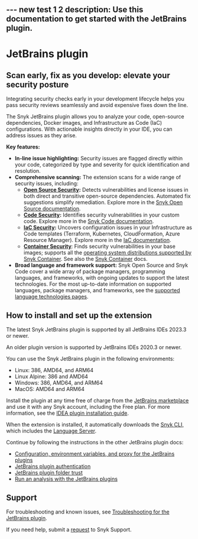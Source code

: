 ---                                                       new test 1 2
description: Use this documentation to get started with the JetBrains plugin.
---

# JetBrains plugin

## **Scan early, fix as you develop: elevate your security posture**

Integrating security checks early in your development lifecycle helps you pass security reviews seamlessly and avoid expensive fixes down the line.

The Snyk JetBrains plugin allows you to analyze your code, open-source dependencies, Docker images, and Infrastructure as Code (IaC) configurations. With actionable insights directly in your IDE, you can address issues as they arise.

**Key features:**

* **In-line issue highlighting:** Security issues are flagged directly within your code, categorized by type and severity for quick identification and resolution.
* **Comprehensive scanning:** The extension scans for a wide range of security issues, including:
  * [**Open Source Security**](https://snyk.io/product/open-source-security-management/)**:** Detects vulnerabilities and license issues in both direct and transitive open-source dependencies. Automated fix suggestions simplify remediation. Explore more in the [Snyk Open Source documentation](https://docs.snyk.io/scan-using-snyk/snyk-open-source).
  * [**Code Security**](https://snyk.io/product/snyk-code/)**:** Identifies security vulnerabilities in your custom code. Explore more in the [Snyk Code documentation](https://docs.snyk.io/scan-using-snyk/snyk-code).
  * [**IaC Security**](https://snyk.io/product/infrastructure-as-code-security/)**:** Uncovers configuration issues in your Infrastructure as Code templates (Terraform, Kubernetes, CloudFormation, Azure Resource Manager). Explore more in the [IaC documentation](https://docs.snyk.io/scan-using-snyk/snyk-iac).
  * [**Container Security**](https://snyk.io/product/container-vulnerability-management/): Finds security vulnerabilities in your base images; supports all the [operating system distributions supported by Snyk Container](https://docs.snyk.io/scan-using-snyk/snyk-container/how-snyk-container-works/operating-system-distributions-supported-by-snyk-container). See also the [Snyk Container](https://docs.snyk.io/scan-using-snyk/snyk-container) docs.
* **Broad language and framework support:** Snyk Open Source and Snyk Code cover a wide array of package managers, programming languages, and frameworks, with ongoing updates to support the latest technologies. For the most up-to-date information on supported languages, package managers, and frameworks, see the [supported language technologies pages](https://docs.snyk.io/supported-languages-package-managers-and-frameworks).

## How to install and set up the extension


The latest Snyk JetBrains plugin is supported by all JetBrains IDEs 2023.3 or newer.

An older plugin version is supported by JetBrains IDEs 2020.3 or newer.


You can use the Snyk JetBrains plugin in the following environments:

* Linux: 386, AMD64, and ARM64
* Linux Alpine: 386 and AMD64
* Windows: 386, AMD64, and ARM64
* MacOS: AMD64 and ARM64

Install the plugin at any time free of charge from the [JetBrains marketplace](https://plugins.jetbrains.com/plugin/10972-snyk-vulnerability-scanner) and use it with any Snyk account, including the Free plan. For more information, see the [IDEA plugin installation guide](https://www.jetbrains.com/help/idea/managing-plugins.html).

When the extension is installed, it automatically downloads the  [Snyk CLI,](https://docs.snyk.io/snyk-cli) which includes the [Language Server](https://docs.snyk.io/scm-ide-and-ci-cd-integrations/snyk-ide-plugins-and-extensions/snyk-language-server).

Continue by following the instructions in the other JetBrains plugin docs:

* [Configuration, environment variables, and proxy for the JetBrains plugins](https://docs.snyk.io/scm-ide-and-ci-cd-integrations/snyk-ide-plugins-and-extensions/jetbrains-plugins/configuration-environment-variables-and-proxy-for-the-jetbrains-plugins)
* [JetBrains plugin authentication](https://docs.snyk.io/scm-ide-and-ci-cd-integrations/snyk-ide-plugins-and-extensions/jetbrains-plugins/authentication-for-the-jetbrains-plugins)
* [JetBrains plugin folder trust](https://docs.snyk.io/scm-ide-and-ci-cd-integrations/snyk-ide-plugins-and-extensions/jetbrains-plugins/jetbrains-plugin-folder-trust)
* [Run an analysis with the JetBrains plugins](https://docs.snyk.io/scm-ide-and-ci-cd-integrations/snyk-ide-plugins-and-extensions/jetbrains-plugins/run-an-analysis-with-the-jetbrains-plugins)

## Support

For troubleshooting and known issues, see [Troubleshooting for the JetBrains plugin](https://docs.snyk.io/scm-ide-and-ci-cd-integrations/snyk-ide-plugins-and-extensions/jetbrains-plugins/troubleshooting-for-the-jetbrains-plugin).

If you need help, submit a [request](https://support.snyk.io/hc/en-us/requests/new) to Snyk Support.
